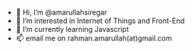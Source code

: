 - 👋 Hi, I’m @amarullahsiregar
- 👀 I’m interested in Internet of Things and Front-End
- 🌱 I’m currently learning Javascript
- 📫 email me on rahman.amarullah(at)gmail.com
